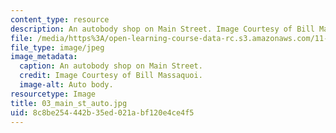 ```yaml
---
content_type: resource
description: An autobody shop on Main Street. Image Courtesy of Bill Massaquoi.
file: /media/https%3A/open-learning-course-data-rc.s3.amazonaws.com/11-945-springfield-studio-fall-2005/8c8be254442b35ed021abf120e4ce4f5_03_main_st_auto.jpg
file_type: image/jpeg
image_metadata:
  caption: An autobody shop on Main Street.
  credit: Image Courtesy of Bill Massaquoi.
  image-alt: Auto body.
resourcetype: Image
title: 03_main_st_auto.jpg
uid: 8c8be254-442b-35ed-021a-bf120e4ce4f5
---
```

